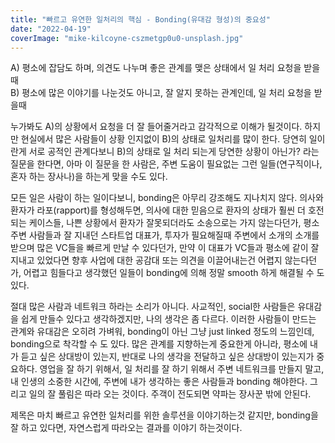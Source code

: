 ```yaml
---
title: "빠르고 유연한 일처리의 핵심 - Bonding(유대감 형성)의 중요성"
date: "2022-04-19"
coverImage: "mike-kilcoyne-cszmetgp0u0-unsplash.jpg"
---
```


A) 평소에 잡담도 하며, 의견도 나누며 좋은 관계를 맺은 상태에서 일 처리 요청을 받을때  
B) 평소에 많은 이야기를 나눈것도 아니고, 잘 알지 못하는 관계인데, 일 처리 요청을 받을때

누가봐도 A)의 상황에서 요청을 더 잘 들어줄거라고 감각적으로 이해가 될것이다. 하지만 현실에서 많은 사람들이 상황 인지없이 B)의 상태로 일처리를 많이 한다. 당연히 일이란게 서로 공적인 관계다보니 B)의 상태로 일 처리 되는게 당연한 상황이 아닌가? 라는 질문을 한다면, 아마 이 질문을 한 사람은, 주변 도움이 필요없는 그런 일들(연구직이나, 혼자 하는 장사나)을 하는게 맞을 수도 있다.

모든 일은 사람이 하는 일이다보니, bonding은 아무리 강조해도 지나치지 않다. 의사와 환자가 라포(rapport)를 형성해두면, 의사에 대한 믿음으로 환자의 상태가 훨씬 더 호전되는 케이스들, 나쁜 상황에서 환자가 잘못되더라도 소송으로는 가지 않는다던가, 평소 주변 사람들과 잘 지내던 스타트업 대표가, 투자가 필요해질때 주변에서 소개의 소개를 받으며 많은 VC들을 빠르게 만날 수 있다던가, 만약 이 대표가 VC들과 평소에 같이 잘 지내고 있었다면 향후 사업에 대한 공감대 또는 의견을 이끌어내는건 어렵지 않는다던가, 어렵고 힘들다고 생각했던 일들이 bonding에 의해 정말 smooth 하게 해결될 수 도 있다.

절대 많은 사람과 네트워크 하라는 소리가 아니다. 사교적인, social한 사람들은 유대감을 쉽게 만들수 있다고 생각하겠지만, 나의 생각은 좀 다르다. 이러한 사람들이 만드는 관계와 유대감은 오히려 가벼워, bonding이 아닌 그냥 just linked 정도의 느낌인데, bonding으로 착각할 수 도 있다. 많은 관계를 지향하는게 중요한게 아니라, 평소에 내가 듣고 싶은 상대방이 있는지, 반대로 나의 생각을 전달하고 싶은 상대방이 있는지가 중요하다. 영업을 잘 하기 위해서, 일 처리를 잘 하기 위해서 주변 네트워크를 만들지 말고, 내 인생의 소중한 시간에, 주변에 내가 생각하는 좋은 사람들과 bonding 해야한다. 그리고 일의 잘 풀림은 따라 오는 것이다. 주객이 전도되면 약파는 장사꾼 밖에 안된다.

제목은 마치 빠르고 유연한 일처리를 위한 솔루션을 이야기하는것 같지만, bonding을 잘 하고 있다면, 자연스럽게 따라오는 결과를 이야기 하는것이다.
